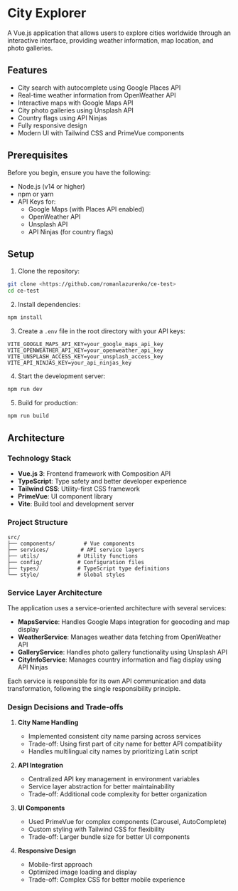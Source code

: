 # City Explorer

A Vue.js application that allows users to explore cities worldwide through an interactive interface, providing weather information, map location, and photo galleries.

## Features

- City search with autocomplete using Google Places API
- Real-time weather information from OpenWeather API
- Interactive maps with Google Maps API
- City photo galleries using Unsplash API
- Country flags using API Ninjas
- Fully responsive design
- Modern UI with Tailwind CSS and PrimeVue components

## Prerequisites

Before you begin, ensure you have the following:

- Node.js (v14 or higher)
- npm or yarn
- API Keys for:
  - Google Maps (with Places API enabled)
  - OpenWeather API
  - Unsplash API
  - API Ninjas (for country flags)

## Setup

1. Clone the repository:
```bash
git clone <https://github.com/romanlazurenko/ce-test>
cd ce-test
```

2. Install dependencies:
```bash
npm install
```

3. Create a `.env` file in the root directory with your API keys:
```env
VITE_GOOGLE_MAPS_API_KEY=your_google_maps_api_key
VITE_OPENWEATHER_API_KEY=your_openweather_api_key
VITE_UNSPLASH_ACCESS_KEY=your_unsplash_access_key
VITE_API_NINJAS_KEY=your_api_ninjas_key
```

4. Start the development server:
```bash
npm run dev
```

5. Build for production:
```bash
npm run build
```

## Architecture

### Technology Stack

- **Vue.js 3**: Frontend framework with Composition API
- **TypeScript**: Type safety and better developer experience
- **Tailwind CSS**: Utility-first CSS framework
- **PrimeVue**: UI component library
- **Vite**: Build tool and development server

### Project Structure

```
src/
├── components/         # Vue components
├── services/          # API service layers
├── utils/            # Utility functions
├── config/           # Configuration files
├── types/            # TypeScript type definitions
└── style/            # Global styles
```

### Service Layer Architecture

The application uses a service-oriented architecture with several services:

- **MapsService**: Handles Google Maps integration for geocoding and map display
- **WeatherService**: Manages weather data fetching from OpenWeather API
- **GalleryService**: Handles photo gallery functionality using Unsplash API
- **CityInfoService**: Manages country information and flag display using API Ninjas

Each service is responsible for its own API communication and data transformation, following the single responsibility principle.

### Design Decisions and Trade-offs

1. **City Name Handling**
   - Implemented consistent city name parsing across services
   - Trade-off: Using first part of city name for better API compatibility
   - Handles multilingual city names by prioritizing Latin script

2. **API Integration**
   - Centralized API key management in environment variables
   - Service layer abstraction for better maintainability
   - Trade-off: Additional code complexity for better organization

3. **UI Components**
   - Used PrimeVue for complex components (Carousel, AutoComplete)
   - Custom styling with Tailwind CSS for flexibility
   - Trade-off: Larger bundle size for better UI components

4. **Responsive Design**
   - Mobile-first approach
   - Optimized image loading and display
   - Trade-off: Complex CSS for better mobile experience
